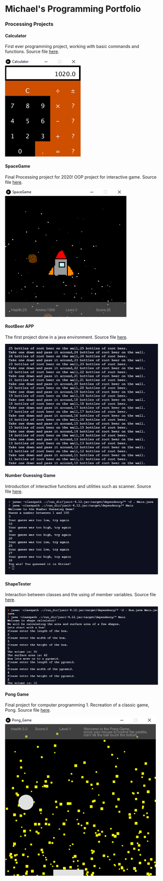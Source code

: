 # Michael's Programming Portfolio

### Processing Projects

#### Calculator
First ever programming project, working with basic commands and functions. Source file [here](https://github.com/michaelxcw/ProgrammingPortfolio/tree/gh-pages/src/Calculator).

![Calculator](https://github.com/michaelxcw/ProgrammingPortfolio/blob/gh-pages/images/CalcProject.PNG?raw=true)

#### SpaceGame
Final Processing project for 2020! OOP project for interactive game. Source file [here](https://github.com/michaelxcw/ProgrammingPortfolio/tree/gh-pages/src/SpaceGame).

![SpaceGame](https://github.com/michaelxcw/ProgrammingPortfolio/blob/gh-pages/images/spacegame.PNG?raw=true)

#### RootBeer APP
The first project done in a java environment. Source file [here](https://github.com/michaelxcw/ProgrammingPortfolio/blob/gh-pages/src/RootBeer%20APP/Main.java).

![RootBeer APP](https://github.com/michaelxcw/ProgrammingPortfolio/blob/gh-pages/images/rootbeerapp.PNG?raw=true)

#### Number Guessing Game
Introduction of interactive functions and utilities such as scanner. Source file [here](https://github.com/michaelxcw/ProgrammingPortfolio/blob/gh-pages/src/Number%20Guessing%20Game/numberGuessingGame.java).

![Number Guessing Game](https://github.com/michaelxcw/ProgrammingPortfolio/blob/gh-pages/images/number%20guess%20game.PNG?raw=true)

#### ShapeTester
Interaction between classes and the using of member variables. Source file [here](https://github.com/michaelxcw/ProgrammingPortfolio/tree/gh-pages/src/ShapeTester).

![ShapeTester](https://github.com/michaelxcw/ProgrammingPortfolio/blob/gh-pages/images/ShapeTester.PNG?raw=true)

#### Pong Game
Final project for computer programming 1. Recreation of a classic game, Pong. Source file [here](https://github.com/michaelxcw/Pong-Game).

![Pong Game](https://github.com/michaelxcw/Pong-Game/blob/main/images/pongmina.PNG?raw=true)
